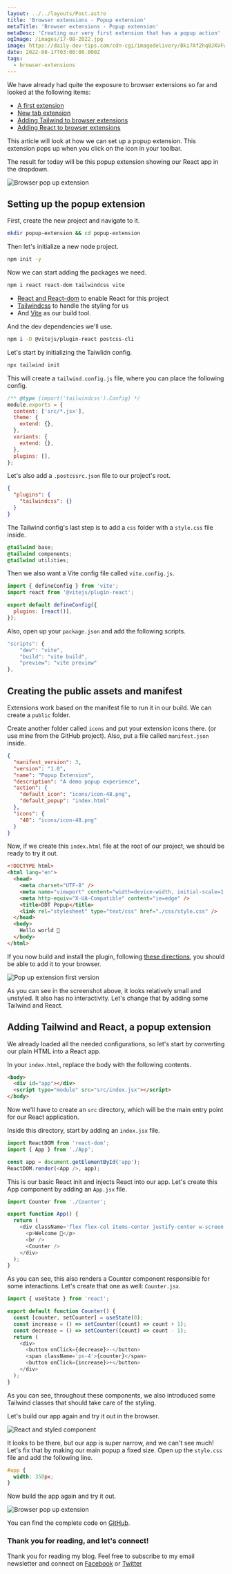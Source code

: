 ```yaml
---
layout: ../../layouts/Post.astro
title: 'Browser extensions - Popup extension'
metaTitle: 'Browser extensions - Popup extension'
metaDesc: 'Creating our very first extension that has a popup action'
ogImage: /images/17-08-2022.jpg
image: https://daily-dev-tips.com/cdn-cgi/imagedelivery/Bki7Af2hq0JKVFw1XYYMQg/75c896ec-edab-49da-9ecf-5ea762283c00
date: 2022-08-17T03:00:00.000Z
tags:
  - browser-extensions
---
```


We have already had quite the exposure to browser extensions so far and looked at the following items:

- [A first extension](https://daily-dev-tips.com/posts/browser-extensions-our-first-extension/)
- [New tab extension](https://daily-dev-tips.com/posts/browser-extensions-new-tab-extension/)
- [Adding Tailwind to browser extensions](https://daily-dev-tips.com/posts/browser-extensions-adding-tailwind-css/)
- [Adding React to browser extensions](https://daily-dev-tips.com/posts/browser-extensions-spicing-it-up-with-react/)

This article will look at how we can set up a popup extension. This extension pops up when you click on the icon in your toolbar.

The result for today will be this popup extension showing our React app in the dropdown.

![Browser pop up extension](https://cdn.hashnode.com/res/hashnode/image/upload/v1659874014476/JeekglgUD.png)

## Setting up the popup extension

First, create the new project and navigate to it.

```bash
mkdir popup-extension && cd popup-extension
```

Then let's initialize a new node project.

```bash
npm init -y
```

Now we can start adding the packages we need.

```bash
npm i react react-dom tailwindcss vite
```

- [React and React-dom](https://daily-dev-tips.com/posts/browser-extensions-spicing-it-up-with-react/) to enable React for this project
- [Tailwindcss](https://daily-dev-tips.com/posts/browser-extensions-adding-tailwind-css/) to handle the styling for us
- And [Vite](https://daily-dev-tips.com/posts/browser-extensions-switching-parcel-to-vite/) as our build tool.

And the dev dependencies we'll use.

```bash
npm i -D @vitejs/plugin-react postcss-cli
```

Let's start by initializing the Taiwlidn config.

```bash
npx tailwind init
```

This will create a `tailwind.config.js` file, where you can place the following config.

```js
/** @type {import('tailwindcss').Config} */
module.exports = {
  content: ['src/*.jsx'],
  theme: {
    extend: {},
  },
  variants: {
    extend: {},
  },
  plugins: [],
};
```

Let's also add a `.postcssrc.json` file to our project's root.

```json
{
  "plugins": {
    "tailwindcss": {}
  }
}
```

The Tailwind config's last step is to add a `css` folder with a `style.css` file inside.

```css
@tailwind base;
@tailwind components;
@tailwind utilities;
```

Then we also want a Vite config file called `vite.config.js`.

```js
import { defineConfig } from 'vite';
import react from '@vitejs/plugin-react';

export default defineConfig({
  plugins: [react()],
});
```

Also, open up your `package.json` and add the following scripts.

```js
"scripts": {
	"dev": "vite",
	"build": "vite build",
	"preview": "vite preview"
},
```

## Creating the public assets and manifest

Extensions work based on the manifest file to run it in our build. We can create a `public` folder.

Create another folder called `icons` and put your extension icons there. (or use mine from the GitHub project).
Also, put a file called `manifest.json` inside.

```json
{
  "manifest_version": 3,
  "version": "1.0",
  "name": "Popup Extension",
  "description": "A demo popup experience",
  "action": {
    "default_icon": "icons/icon-48.png",
    "default_popup": "index.html"
  },
  "icons": {
    "48": "icons/icon-48.png"
  }
}
```

Now, if we create this `index.html` file at the root of our project, we should be ready to try it out.

```html
<!DOCTYPE html>
<html lang="en">
  <head>
    <meta charset="UTF-8" />
    <meta name="viewport" content="width=device-width, initial-scale=1.0" />
    <meta http-equiv="X-UA-Compatible" content="ie=edge" />
    <title>DDT Popup</title>
    <link rel="stylesheet" type="text/css" href="./css/style.css" />
  </head>
  <body>
    Hello world 👋
  </body>
</html>
```

If you now build and install the plugin, following [these directions](https://daily-dev-tips.com/posts/browser-extensions-new-tab-extension/#testing-the-extension), you should be able to add it to your browser.

![Pop up extension first version](https://cdn.hashnode.com/res/hashnode/image/upload/v1659873489012/gcZWBVR9h.png)

As you can see in the screenshot above, it looks relatively small and unstyled.
It also has no interactivity. Let's change that by adding some Tailwind and React.

## Adding Tailwind and React, a popup extension

We already loaded all the needed configurations, so let's start by converting our plain HTML into a React app.

In your `index.html`, replace the body with the following contents.

```html
<body>
  <div id="app"></div>
  <script type="module" src="src/index.jsx"></script>
</body>
```

Now we'll have to create an `src` directory, which will be the main entry point for our React application.

Inside this directory, start by adding an `index.jsx` file.

```js
import ReactDOM from 'react-dom';
import { App } from './App';

const app = document.getElementById('app');
ReactDOM.render(<App />, app);
```

This is our basic React init and injects React into our app.
Let's create this App component by adding an `App.jsx` file.

```js
import Counter from './Counter';

export function App() {
  return (
    <div className='flex flex-col items-center justify-center w-screen h-screen bg-indigo-400 text-6xl font-bold text-white'>
      <p>Welcome 👋</p>
      <br />
      <Counter />
    </div>
  );
}
```

As you can see, this also renders a Counter component responsible for some interactions.
Let's create that one as well: `Counter.jsx`.

```js
import { useState } from 'react';

export default function Counter() {
  const [counter, setCounter] = useState(0);
  const increase = () => setCounter((count) => count + 1);
  const decrease = () => setCounter((count) => count - 1);
  return (
    <div>
      <button onClick={decrease}>-</button>
      <span className='px-4'>{counter}</span>
      <button onClick={increase}>+</button>
    </div>
  );
}
```

As you can see, throughout these components, we also introduced some Tailwind classes that should take care of the styling.

Let's build our app again and try it out in the browser.

![React and styled component](https://cdn.hashnode.com/res/hashnode/image/upload/v1659873891253/OUv1kUHRI.png)

It looks to be there, but our app is super narrow, and we can't see much!
Let's fix that by making our main popup a fixed size.
Open up the `style.css` file and add the following line.

```css
#app {
  width: 350px;
}
```

Now build the app again and try it out.

![Browser pop up extension](https://cdn.hashnode.com/res/hashnode/image/upload/v1659874014476/JeekglgUD.png)

You can find the complete code on [GitHub](https://github.com/rebelchris/popup-extension).

### Thank you for reading, and let's connect!

Thank you for reading my blog. Feel free to subscribe to my email newsletter and connect on [Facebook](https://www.facebook.com/DailyDevTipsBlog) or [Twitter](https://twitter.com/DailyDevTips1)
